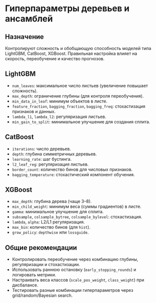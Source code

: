 # Гиперпараметры деревьев и ансамблей

## Назначение
Контролируют сложность и обобщающую способность моделей типа LightGBM, CatBoost, XGBoost. Правильная настройка влияет на скорость, переобучение и качество прогнозов.

## LightGBM
- `num_leaves`: максимальное число листьев (увеличение повышает сложность).
- `max_depth`: ограничение глубины (для контроля переобучения).
- `min_data_in_leaf`: минимум объектов в листе.
- `feature_fraction`, `bagging_fraction`, `bagging_freq`: стохастизация признаков и данных.
- `lambda_l1`, `lambda_l2`: регуляризация листьев.
- `min_gain_to_split`: минимальное улучшение для создания сплита.

## CatBoost
- `iterations`: число деревьев.
- `depth`: глубина симметричных деревьев.
- `learning_rate`: шаг бустинга.
- `l2_leaf_reg`: регуляризация листьев.
- `border_count`: количество бинов для числовых признаков.
- `bagging_temperature`: стохастический компонент обучения.

## XGBoost
- `max_depth`: глубина дерева (чаще 3–8).
- `min_child_weight`: минимум веса (суммы градиентов) в листе.
- `gamma`: минимальное улучшение для сплита.
- `subsample`, `colsample_bytree`, `colsample_bylevel`: стохастизация.
- `lambda`, `alpha`: L2/L1 регуляризация.
- `max_bin`: количество бинов (для `hist`).
- `grow_policy`: `depthwise` или `lossguide`.

## Общие рекомендации
- Контролировать переобучение через комбинацию глубины, регуляризации и стохастизации.
- Использовать раннюю остановку (`early_stopping_rounds`) и логировать метрики.
- Настраивать веса классов (`scale_pos_weight`, `class_weight`) при дисбалансе.
- Тестировать разные комбинации гиперпараметров через grid/random/Bayesian search.

